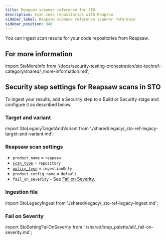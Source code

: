 ```yaml
---
title: Reapsaw scanner reference for STO
description: Scan code repositories with Reapsaw.
sidebar_label: Reapsaw scanner reference scanner reference
sidebar_position: 340
---
```


You can ingest scan results for your code repositories from Reapsaw.

## For more information

import StoMoreInfo from '/docs/security-testing-orchestration/sto-techref-category/shared/_more-information.md';

<StoMoreInfo />


## Security step settings for Reapsaw scans in STO

To ingest your results, add a Security step to a Build or Security stage and configure it as described below.

### Target and variant

import StoLegacyTargetAndVariant  from './shared/legacy/_sto-ref-legacy-target-and-variant.md';

<StoLegacyTargetAndVariant />

### Reapsaw scan settings

* `product_name` = `reapsaw`
* [`scan_type`](/docs/security-testing-orchestration/sto-techref-category/security-step-settings-reference#scanner-categories) = `repository`
* [`policy_type`](/docs/security-testing-orchestration/sto-techref-category/security-step-settings-reference#data-ingestion-methods) = `ingestionOnly`
* `product_config_name` = `default`
* `fail_on_severity` - See [Fail on Severity](#fail-on-severity).

### Ingestion file

import StoLegacyIngest from './shared/legacy/_sto-ref-legacy-ingest.md';

<StoLegacyIngest />

### Fail on Severity

import StoSettingFailOnSeverity from './shared/step_palette/all/_fail-on-severity.md';

<StoSettingFailOnSeverity />



